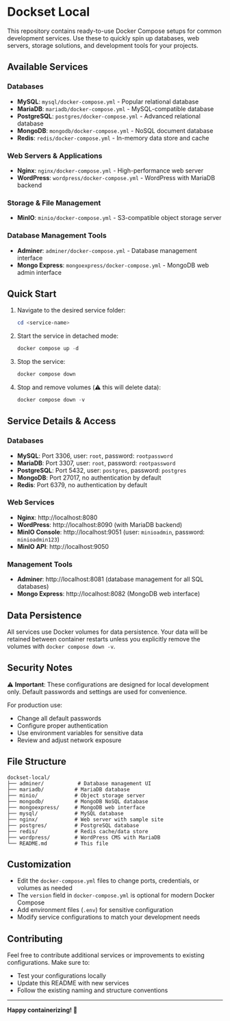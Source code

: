 # Dockset Local

This repository contains ready-to-use Docker Compose setups for common development services. Use these to quickly spin up databases, web servers, storage solutions, and development tools for your projects.

## Available Services

### Databases
- **MySQL**: `mysql/docker-compose.yml` - Popular relational database
- **MariaDB**: `mariadb/docker-compose.yml` - MySQL-compatible database
- **PostgreSQL**: `postgres/docker-compose.yml` - Advanced relational database
- **MongoDB**: `mongodb/docker-compose.yml` - NoSQL document database
- **Redis**: `redis/docker-compose.yml` - In-memory data store and cache

### Web Servers & Applications
- **Nginx**: `nginx/docker-compose.yml` - High-performance web server
- **WordPress**: `wordpress/docker-compose.yml` - WordPress with MariaDB backend

### Storage & File Management
- **MinIO**: `minio/docker-compose.yml` - S3-compatible object storage server

### Database Management Tools
- **Adminer**: `adminer/docker-compose.yml` - Database management interface
- **Mongo Express**: `mongoexpress/docker-compose.yml` - MongoDB web admin interface

## Quick Start

1. Navigate to the desired service folder:
   ```powershell
   cd <service-name>
   ```
2. Start the service in detached mode:
   ```powershell
   docker compose up -d
   ```
3. Stop the service:
   ```powershell
   docker compose down
   ```
4. Stop and remove volumes (⚠️ this will delete data):
   ```powershell
   docker compose down -v
   ```

## Service Details & Access

### Databases
- **MySQL**: Port 3306, user: `root`, password: `rootpassword`
- **MariaDB**: Port 3307, user: `root`, password: `rootpassword`
- **PostgreSQL**: Port 5432, user: `postgres`, password: `postgres`
- **MongoDB**: Port 27017, no authentication by default
- **Redis**: Port 6379, no authentication by default

### Web Services
- **Nginx**: http://localhost:8080
- **WordPress**: http://localhost:8090 (with MariaDB backend)
- **MinIO Console**: http://localhost:9051 (user: `minioadmin`, password: `minioadmin123`)
- **MinIO API**: http://localhost:9050

### Management Tools
- **Adminer**: http://localhost:8081 (database management for all SQL databases)
- **Mongo Express**: http://localhost:8082 (MongoDB web interface)


## Data Persistence

All services use Docker volumes for data persistence. Your data will be retained between container restarts unless you explicitly remove the volumes with `docker compose down -v`.

## Security Notes

⚠️ **Important**: These configurations are designed for local development only. Default passwords and settings are used for convenience.

For production use:
- Change all default passwords
- Configure proper authentication
- Use environment variables for sensitive data
- Review and adjust network exposure

## File Structure

```
dockset-local/
├── adminer/           # Database management UI
├── mariadb/          # MariaDB database
├── minio/            # Object storage server
├── mongodb/          # MongoDB NoSQL database
├── mongoexpress/     # MongoDB web interface
├── mysql/            # MySQL database
├── nginx/            # Web server with sample site
├── postgres/         # PostgreSQL database
├── redis/            # Redis cache/data store
├── wordpress/        # WordPress CMS with MariaDB
└── README.md         # This file
```

## Customization

- Edit the `docker-compose.yml` files to change ports, credentials, or volumes as needed
- The `version` field in `docker-compose.yml` is optional for modern Docker Compose
- Add environment files (`.env`) for sensitive configuration
- Modify service configurations to match your development needs

## Contributing

Feel free to contribute additional services or improvements to existing configurations. Make sure to:
- Test your configurations locally
- Update this README with new services
- Follow the existing naming and structure conventions

---

**Happy containerizing! 🐳**
